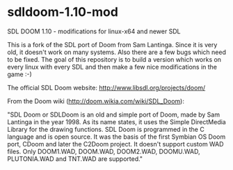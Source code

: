 sdldoom-1.10-mod
================

SDL DOOM 1.10 - modifications for linux-x64 and newer SDL

This is a fork of the SDL port of Doom from Sam Lantinga. Since it is very old,
it doesn't work on many systems. Also there are a few bugs which need to be
fixed. The goal of this repository is to build a version which works on every
linux with every SDL and then make a few nice modifications in the game :-) 

The official SDL Doom website: http://www.libsdl.org/projects/doom/

From the Doom wiki (http://doom.wikia.com/wiki/SDL_Doom):

"SDL Doom or SDLDoom is an old and simple port of Doom, made by Sam Lantinga in
the year 1998. As its name states, it uses the Simple DirectMedia Library for
the drawing functions. SDL Doom is programmed in the C language and is open
source. It was the basis of the first Symbian OS Doom port, CDoom and later the
C2Doom project. It doesn't support custom WAD files. Only DOOM1.WAD, DOOM.WAD,
DOOM2.WAD, DOOMU.WAD, PLUTONIA.WAD and TNT.WAD are supported."

